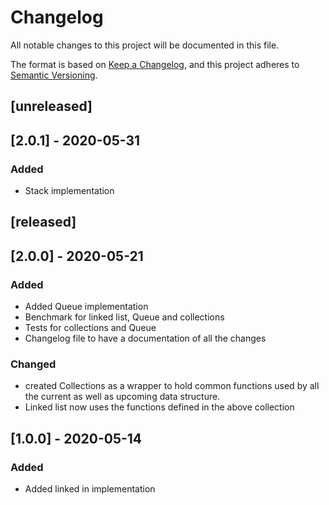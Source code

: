 # Changelog
All notable changes to this project will be documented in this file.

The format is based on [Keep a Changelog](https://keepachangelog.com/en/1.0.0/),
and this project adheres to [Semantic Versioning](https://semver.org/spec/v2.0.0.html).

## [unreleased]
## [2.0.1] - 2020-05-31
### Added
- Stack implementation

## [released]
## [2.0.0] - 2020-05-21
### Added
- Added Queue implementation
- Benchmark for linked list, Queue and collections
- Tests for collections and Queue
- Changelog file to have a documentation of all the changes

### Changed
- created Collections as a wrapper to hold common functions used by all the current as well as upcoming data structure.
- Linked list now uses the functions defined in the above collection

## [1.0.0] - 2020-05-14
### Added
- Added linked in implementation
